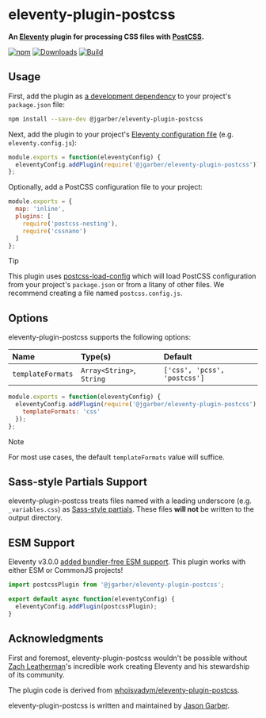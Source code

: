 # eleventy-plugin-postcss

**An [Eleventy](https://www.11ty.dev) plugin for processing CSS files with [PostCSS](https://postcss.org).**

[![npm](https://img.shields.io/npm/v/@jgarber/eleventy-plugin-postcss.svg?logo=npm&style=for-the-badge)](https://www.npmjs.com/package/@jgarber/eleventy-plugin-postcss)
[![Downloads](https://img.shields.io/npm/dt/@jgarber/eleventy-plugin-postcss.svg?logo=npm&style=for-the-badge)](https://www.npmjs.com/package/@jgarber/eleventy-plugin-postcss)
[![Build](https://img.shields.io/github/actions/workflow/status/jgarber623/eleventy-plugin-postcss/ci.yml?branch=main&logo=github&style=for-the-badge)](https://github.com/jgarber623/eleventy-plugin-postcss/actions/workflows/ci.yml)

## Usage

First, add the plugin as [a development dependency](https://docs.npmjs.com/cli/configuring-npm/package-json#devdependencies) to your project's `package.json` file:

```sh
npm install --save-dev @jgarber/eleventy-plugin-postcss
```

Next, add the plugin to your project's [Eleventy configuration file](https://www.11ty.dev/docs/config#default-filenames) (e.g. `eleventy.config.js`):

```js
module.exports = function(eleventyConfig) {
  eleventyConfig.addPlugin(require('@jgarber/eleventy-plugin-postcss'));
};
```

Optionally, add a PostCSS configuration file to your project:

```js
module.exports = {
  map: 'inline',
  plugins: [
    require('postcss-nesting'),
    require('cssnano')
  ]
};
```

> [!TIP]
> This plugin uses [postcss-load-config](https://github.com/postcss/postcss-load-config) which will load PostCSS configuration from your project's `package.json` or from a litany of other files. We recommend creating a file named `postcss.config.js`.

## Options

eleventy-plugin-postcss supports the following options:

| Name              | Type(s)                   | Default                      |
|:------------------|:--------------------------|:-----------------------------|
| `templateFormats` | `Array<String>`, `String` | `['css', 'pcss', 'postcss']` |

```js
module.exports = function(eleventyConfig) {
  eleventyConfig.addPlugin(require('@jgarber/eleventy-plugin-postcss'), {
    templateFormats: 'css'
  });
};
```

> [!NOTE]
> For most use cases, the default `templateFormats` value will suffice.

## Sass-style Partials Support

eleventy-plugin-postcss treats files named with a leading underscore (e.g. `_variables.css`) as [Sass-style partials](https://sass-lang.com/guide/#partials). These files **will not** be written to the output directory.

## ESM Support

Eleventy v3.0.0 [added bundler-free ESM support](https://www.11ty.dev/blog/canary-eleventy-v3). This plugin works with either ESM or CommonJS projects!

```js
import postcssPlugin from '@jgarber/eleventy-plugin-postcss';

export default async function(eleventyConfig) {
  eleventyConfig.addPlugin(postcssPlugin);
}
```

## Acknowledgments

First and foremost, eleventy-plugin-postcss wouldn't be possible without [Zach Leatherman](https://www.zachleat.com)'s incredible work creating Eleventy and his stewardship of its community.

The plugin code is derived from [whoisvadym/eleventy-plugin-postcss](https://github.com/whoisvadym/eleventy-plugin-postcss).

eleventy-plugin-postcss is written and maintained by [Jason Garber](https://sixtwothree.org).
